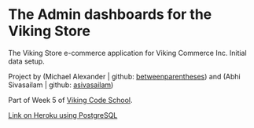 
The Admin dashboards for the Viking Store
=======

The Viking Store e-commerce application for Viking Commerce Inc. 
Initial data setup.

Project by (Michael Alexander | github: [betweenparentheses](https://github.com/betweenparentheses)) and (Abhi Sivasailam | github: [asivasailam](https://github.com/asivasailam))

Part of Week 5 of [Viking Code School](http://www.vikingcodeschool.com).

[Link on Heroku using PostgreSQL](http://fathomless-chamber-5888.herokuapp.com/)
